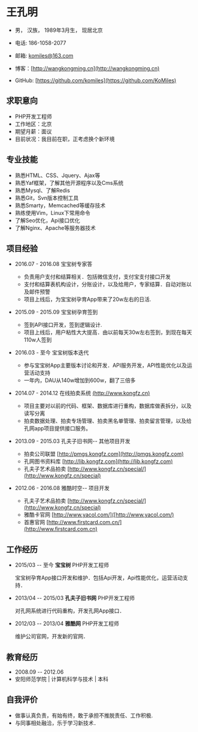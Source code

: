 王孔明
====

- 男， 汉族， 1989年3月生， 现居北京

- 电话: 186-1058-2077

- 邮箱: komiles@163.com

- 博客：[http://wangkongming.cn](http://wangkongming.cn)

- GitHub: [https://github.com/komiles](https://github.com/KoMiles)

求职意向
--------
- PHP开发工程师
- 工作地区：北京
- 期望月薪：面议
- 目前状况：我目前在职，正考虑换个新环境

专业技能
--------

- 熟悉HTML、CSS、Jquery、Ajax等
- 熟悉Yaf框架，了解其他开源程序以及Cms系统
- 熟悉Mysql、了解Redis
- 熟悉Git，Svn版本控制工具
- 熟悉Smarty，Memcached等缓存技术
- 熟练使用Vim，Linux下常用命令
- 了解Seo优化，Api接口优化
- 了解Nginx、Apache等服务器技术


项目经验
--------

- 2016.07 - 2016.08  宝宝树专家答
    - 负责用户支付和结算相关．包括微信支付，支付宝支付接口开发
    - 支付和结算表机构设计，分账设计，以及给用户，专家结算．自动对账以及邮件预警
    - 项目上线后，为宝宝树孕育App带来了20w左右的日活.
    

- 2015.09 - 2015.09  宝宝树孕育签到
    - 签到API接口开发，签到逻辑设计.
    - 项目上线后，用户粘性大大提高．由以前每天30w左右签到，到现在每天110w人签到
    


- 2016.03 - 至今  宝宝树版本迭代
    - 参与宝宝树App主要版本讨论和开发．API服务开发，API性能优化以及运营活动支持
    - 一年内，DAU从140w增加到600w，翻了三倍多
    

- 2014.07 - 2014.12  在线拍卖系统 [(http://www.kongfz.cn)](http://www.kongfz.cn/)
    - 项目主要对以前的代码、框架、数据库进行重构，数据库做表拆分，以及读写分离
    - 拍卖数据处理、拍卖专场管理、拍卖黑名单管理、拍卖留言管理，以及给孔网app项目提供接口服务。
     


- 2013.09 - 2015.03  孔夫子旧书网-- 其他项目开发
    - 拍卖公司联盟   [http://pmgs.kongfz.com](http://pmgs.kongfz.com)
    - 孔网图书资料库   [http://lib.kongfz.com](http://lib.kongfz.com)
    - 孔夫子艺术品拍卖 [http://www.kongfz.cn/special/](http://www.kongfz.cn/special)
    
- 2012.06 - 2016.08  雅酷时空-- 项目开发

    - 孔夫子艺术品拍卖 [http://www.kongfz.cn/special/](http://www.kongfz.cn/special)
    - 雅酷卡官网  [http://www.yacol.com/]([http://www.yacol.com/)
    - 首惠官网  [http://www.firstcard.com.cn/](http://www.firstcard.com.cn)

工作经历
--------

- 2015/03 -- 至今 __宝宝树__ PHP开发工程师
        
    宝宝树孕育App接口开发和维护．包括Api开发，Api性能优化，运营活动支持．


- 2013/04 -- 2015/03 __孔夫子旧书网__ PHP开发工程师
        
    对孔网系统进行代码重构，开发孔网App接口．


- 2012/03 -- 2013/04 __雅酷网__ PHP开发工程师
        
    维护公司官网，开发新的官网．


教育经历
----
- 2008.09 -- 2012.06 
- 安阳师范学院 | 计算机科学与技术 | 本科


自我评价
--------

- 做事认真负责，有始有终，敢于承担不推脱责任、工作积极.
- 与同事相处融洽，乐于学习新技术．

